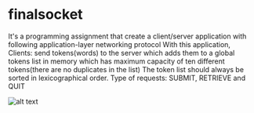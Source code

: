 # finalsocket
It's a programming assignment that create a client/server application with following application-layer networking protocol
With this application,
	Clients: send tokens(words) to the server which adds them to a global tokens list in memory which has maximum capacity of ten different tokens(there are no duplicates in the list)
	The token list should always be sorted in lexicographical order.
	Type of requests: SUBMIT, RETRIEVE and QUIT

![alt text](https://drive.google.com/file/d/1_qdnYpzFNTzLYDy6e3bpOk2fn4DmiWwc/view?usp=sharing)
